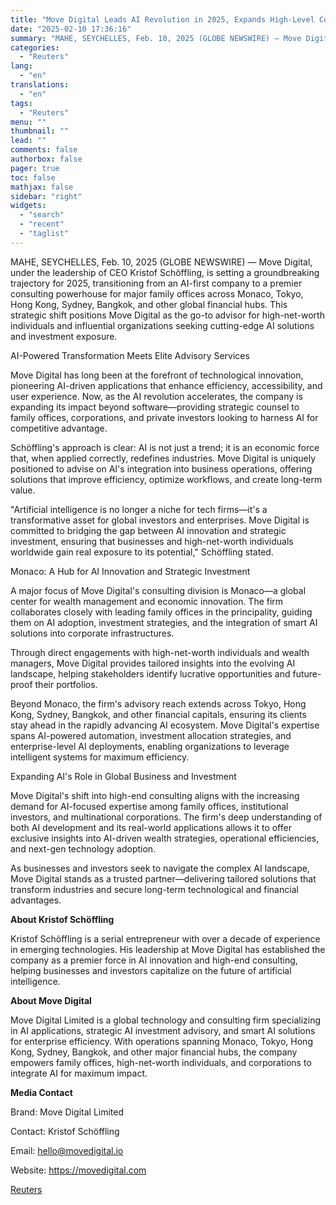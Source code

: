 ```yaml
---
title: "Move Digital Leads AI Revolution in 2025, Expands High-Level Consulting for Family Offices Worldwide"
date: "2025-02-10 17:36:16"
summary: "MAHE, SEYCHELLES, Feb. 10, 2025 (GLOBE NEWSWIRE) — Move Digital, under the leadership of CEO Kristof Schöffling, is setting a groundbreaking trajectory for 2025, transitioning from an AI-first company to a premier consulting powerhouse for major family offices across Monaco, Tokyo, Hong Kong, Sydney, Bangkok, and other global financial hubs...."
categories:
  - "Reuters"
lang:
  - "en"
translations:
  - "en"
tags:
  - "Reuters"
menu: ""
thumbnail: ""
lead: ""
comments: false
authorbox: false
pager: true
toc: false
mathjax: false
sidebar: "right"
widgets:
  - "search"
  - "recent"
  - "taglist"
---
```


MAHE, SEYCHELLES, Feb. 10, 2025 (GLOBE NEWSWIRE) — Move Digital, under the leadership of CEO Kristof Schöffling, is setting a groundbreaking trajectory for 2025, transitioning from an AI-first company to a premier consulting powerhouse for major family offices across Monaco, Tokyo, Hong Kong, Sydney, Bangkok, and other global financial hubs. This strategic shift positions Move Digital as the go-to advisor for high-net-worth individuals and influential organizations seeking cutting-edge AI solutions and investment exposure.

AI-Powered Transformation Meets Elite Advisory Services

Move Digital has long been at the forefront of technological innovation, pioneering AI-driven applications that enhance efficiency, accessibility, and user experience. Now, as the AI revolution accelerates, the company is expanding its impact beyond software—providing strategic counsel to family offices, corporations, and private investors looking to harness AI for competitive advantage.

Schöffling's approach is clear: AI is not just a trend; it is an economic force that, when applied correctly, redefines industries. Move Digital is uniquely positioned to advise on AI's integration into business operations, offering solutions that improve efficiency, optimize workflows, and create long-term value.

"Artificial intelligence is no longer a niche for tech firms—it's a transformative asset for global investors and enterprises. Move Digital is committed to bridging the gap between AI innovation and strategic investment, ensuring that businesses and high-net-worth individuals worldwide gain real exposure to its potential," Schöffling stated.

Monaco: A Hub for AI Innovation and Strategic Investment

A major focus of Move Digital's consulting division is Monaco—a global center for wealth management and economic innovation. The firm collaborates closely with leading family offices in the principality, guiding them on AI adoption, investment strategies, and the integration of smart AI solutions into corporate infrastructures.

Through direct engagements with high-net-worth individuals and wealth managers, Move Digital provides tailored insights into the evolving AI landscape, helping stakeholders identify lucrative opportunities and future-proof their portfolios.

Beyond Monaco, the firm's advisory reach extends across Tokyo, Hong Kong, Sydney, Bangkok, and other financial capitals, ensuring its clients stay ahead in the rapidly advancing AI ecosystem. Move Digital's expertise spans AI-powered automation, investment allocation strategies, and enterprise-level AI deployments, enabling organizations to leverage intelligent systems for maximum efficiency.

Expanding AI's Role in Global Business and Investment

Move Digital's shift into high-end consulting aligns with the increasing demand for AI-focused expertise among family offices, institutional investors, and multinational corporations. The firm's deep understanding of both AI development and its real-world applications allows it to offer exclusive insights into AI-driven wealth strategies, operational efficiencies, and next-gen technology adoption.

As businesses and investors seek to navigate the complex AI landscape, Move Digital stands as a trusted partner—delivering tailored solutions that transform industries and secure long-term technological and financial advantages.

**About Kristof Schöffling**

Kristof Schöffling is a serial entrepreneur with over a decade of experience in emerging technologies. His leadership at Move Digital has established the company as a premier force in AI innovation and high-end consulting, helping businesses and investors capitalize on the future of artificial intelligence.

**About Move Digital**

Move Digital Limited is a global technology and consulting firm specializing in AI applications, strategic AI investment advisory, and smart AI solutions for enterprise efficiency. With operations spanning Monaco, Tokyo, Hong Kong, Sydney, Bangkok, and other major financial hubs, the company empowers family offices, high-net-worth individuals, and corporations to integrate AI for maximum impact.

**Media Contact**

Brand: Move Digital Limited

Contact: Kristof Schöffling

Email: hello@movedigital.io

Website: https://movedigital.com

[Reuters](https://www.tradingview.com/news/reuters.com,2025-02-10:newsml_GNX623bjg:0-move-digital-leads-ai-revolution-in-2025-expands-high-level-consulting-for-family-offices-worldwide/)
